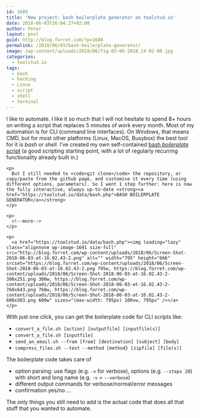 ```yaml
---
id: 1688
title: 'New project: bash boilerplate generator on toolstud.io'
date: 2018-06-03T16:04:27+02:00
author: Peter
layout: post
guid: http://blog.forret.com/?p=1688
permalink: /2018/06/03/bash-boilerplate-generator/
image: /wp-content/uploads/2018/06/fig-03-06-2018_14-02-08.jpg
categories:
  - toolstud.io
tags:
  - bash
  - hacking
  - Linux
  - script
  - shell
  - terminal
---
```

<div class="wp-block-group">
  <div class="wp-block-group__inner-container">
    <p>
      I like to automate. I like it so much that I will not hesitate to spend 8+ hours on writing a script that replaces 5 minutes of work every month. Most of my automation is for CLI (command line interfaces). On Windows, that means CMD, but for most other platforms (Linux, MacOS, Busybox) the best tool for it is <em>bash</em> or <em>shell</em>. I&#8217;ve created my own self-contained <a href="https://github.com/pforret/bashew">bash <em>boilerplate</em> script</a> (a good scripting starting point, with a lot of regularly recurring functionality already built in.)
    </p>
    
    <p>
      But I still needed to <code>git clone</code> the repository, or copy/paste from the github page, and customise it every time (using different options, parameters). So I went 1 step further: here is now the fully interactive, always up-to-date <strong><a href="https://toolstud.io/data/bash.php">BASH BOILERPLATE GENERATOR</a></strong>
    </p>
    
    <p>
      <!--more-->
    </p>
    
    <p>
      <a href="https://toolstud.io/data/bash.php"><img loading="lazy" class="alignnone wp-image-1691 size-full" src="http://blog.forret.com/wp-content/uploads/2018/06/Screen-Shot-2018-06-03-at-16.02.43-2.png" alt="" width="795" height="666" srcset="https://blog.forret.com/wp-content/uploads/2018/06/Screen-Shot-2018-06-03-at-16.02.43-2.png 795w, https://blog.forret.com/wp-content/uploads/2018/06/Screen-Shot-2018-06-03-at-16.02.43-2-300x251.png 300w, https://blog.forret.com/wp-content/uploads/2018/06/Screen-Shot-2018-06-03-at-16.02.43-2-768x643.png 768w, https://blog.forret.com/wp-content/uploads/2018/06/Screen-Shot-2018-06-03-at-16.02.43-2-600x503.png 600w" sizes="(max-width: 795px) 100vw, 795px" /></a>
    </p>
  </div>
</div>

With just one click, you can get the boilerplate code for CLI scripts like:

  * `convert_a_file.sh [action] [outputfile] [inputfile(s)]`
  * `convert_a_file.sh [inputfile]`
  * `send_an_email.sh --from [from] [destination] [subject] [body]`
  * `compress_files.sh --test --method [method} [zipfile] [file(s)]`

The boilerplate code takes care of

  * option parsing: use flags (e.g. `-v` for verbose), options (e.g. `--steps 20`) with short and long name (e.g. `-v` = `--verbose`)
  * different output commands for verbose/normal/error messages
  * confirmation yes/no &#8230; 

The only things you still need to add is the actual code that does all that stuff that you wanted to automate.